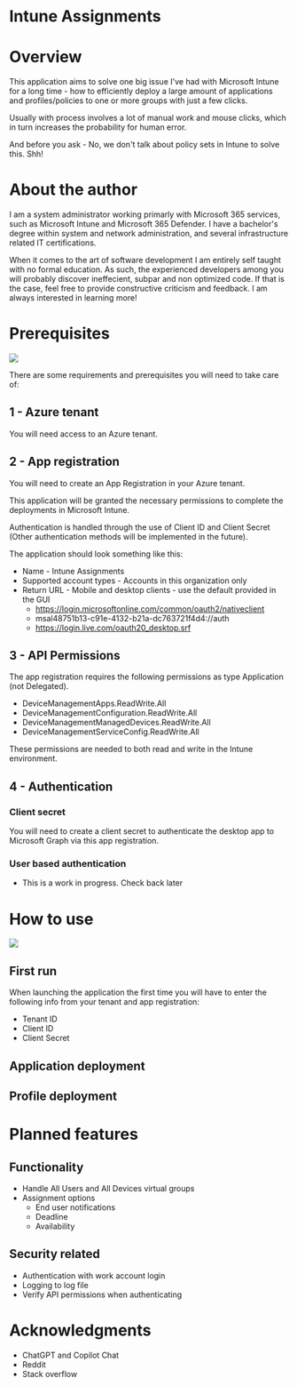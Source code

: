 # Intune Assignments

# Overview

This application aims to solve one big issue I've had with Microsoft Intune for a long time - how to efficiently deploy a large amount of applications and profiles/policies to one or more groups with just a few clicks.

Usually with process involves a lot of manual work and mouse clicks, which in turn increases the probability for human error.

And before you ask - No, we don't talk about policy sets in Intune to solve this. Shh!

# About the author

I am a system administrator working primarly with Microsoft 365 services, such as Microsoft Intune and Microsoft 365 Defender. I have a bachelor's degree within system and network administration, and several infrastructure related IT certifications.

When it comes to the art of software development I am entirely self taught with no formal education. As such, the experienced developers among you will probably discover ineffecient, subpar and non optimized code. If that is the case, feel free to provide constructive criticism and feedback. I am always interested in learning more!




# Prerequisites
![](https://img.shields.io/badge/How_to-get_started-blue)

There are some requirements and prerequisites you will need to take care of:

## 1 - Azure tenant

You will need access to an Azure tenant.


## 2 - App registration


You will need to create an App Registration in your Azure tenant. 

This application will be granted the necessary permissions to complete the deployments in Microsoft Intune.

Authentication is handled through the use of Client ID and Client Secret (Other authentication methods will be implemented in the future).

The application should look something like this:

- Name - Intune Assignments
- Supported account types - Accounts in this organization only
- Return URL - Mobile and desktop clients - use the default provided in the GUI
    - https://login.microsoftonline.com/common/oauth2/nativeclient
    - msal48751b13-c91e-4132-b21a-dc763721f4d4://auth
    - https://login.live.com/oauth20_desktop.srf

## 3 - API Permissions

The app registration requires the following permissions as type Application (not Delegated).

- DeviceManagementApps.ReadWrite.All
- DeviceManagementConfiguration.ReadWrite.All
- DeviceManagementManagedDevices.ReadWrite.All
- DeviceManagementServiceConfig.ReadWrite.All

These permissions are needed to both read and write in the Intune environment.


## 4 - Authentication

### Client secret

You will need to create a client secret to authenticate the desktop app to Microsoft Graph via this app registration.


### User based authentication

- This is a work in progress. Check back later




# How to use
![](https://img.shields.io/badge/How_to-_use-blue)

## First run

When launching the application the first time you will have to enter the following info from your tenant and app registration:

- Tenant ID
- Client ID
- Client Secret



## Application deployment

## Profile deployment

# Planned features

## Functionality

- Handle All Users and All Devices virtual groups
- Assignment options
    - End user notifications
    - Deadline
    - Availability 

## Security related

- Authentication with work account login
- Logging to log file
- Verify API permissions when authenticating


# Acknowledgments

- ChatGPT and Copilot Chat
- Reddit
- Stack overflow
